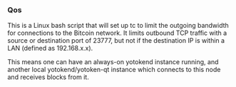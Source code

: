 ### Qos ###

This is a Linux bash script that will set up tc to limit the outgoing bandwidth for connections to the Bitcoin network. It limits outbound TCP traffic with a source or destination port of 23777, but not if the destination IP is within a LAN (defined as 192.168.x.x).

This means one can have an always-on yotokend instance running, and another local yotokend/yotoken-qt instance which connects to this node and receives blocks from it.
